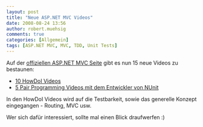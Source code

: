 ```yaml
---
layout: post
title: "Neue ASP.NET MVC Videos"
date: 2008-08-24 13:56
author: robert.muehsig
comments: true
categories: [Allgemein]
tags: [ASP.NET MVC, MVC, TDD, Unit Tests]
---
```

Auf der <a href="http://asp.net/mvc">offiziellen ASP.NET MVC Seite</a> gibt es nun 15 neue Videos zu bestaunen:
- <a href="http://www.asp.net/learn/mvc-videos/#howdoi">10 HowDoI Videos</a>
- <a href="http://www.asp.net/learn/mvc-videos/#MVCPairProgramming">5 Pair Programming Videos mit dem Entwickler von NUnit</a>

In den HowDoI Videos wird auf die Testbarkeit, sowie das generelle Konzept eingegangen - Routing, MVC usw.

Wer sich dafür interessiert, sollte mal einen Blick draufwerfen :)
